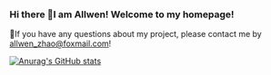 ### Hi there 👋I am Allwen! Welcome to my homepage! 
👯If you have any questions about my project, please contact me by allwen_zhao@foxmail.com!

[![Anurag's GitHub stats](https://github-readme-stats.vercel.app/api?username=AllwenWeill&show_icons=true&theme=radical)](https://github.com/anuraghazra/github-readme-stats)
<!--
**AllwenWeill/AllwenWeill** is a ✨ _special_ ✨ repository because its `README.md` (this file) appears on your GitHub profile.

Here are some ideas to get you started:

- 🔭 I’m currently working on ...
- 🌱 I’m currently learning ...
- 👯 I’m looking to collaborate on ...
- 🤔 I’m looking for help with ...
- 💬 Ask me about ...
- 📫 How to reach me: ...
- 😄 Pronouns: ...
- ⚡ Fun fact: ...
-->
